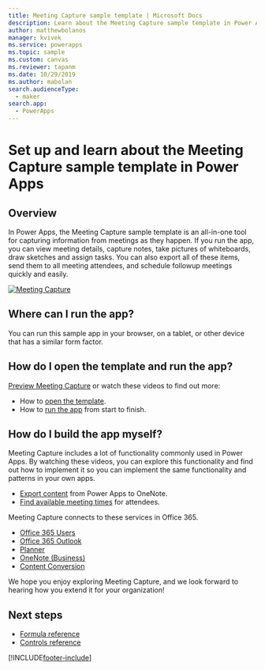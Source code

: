 ```yaml
---
title: Meeting Capture sample template | Microsoft Docs
description: Learn about the Meeting Capture sample template in Power Apps with setup, overview, and deep dives into how the app was built.
author: matthewbolanos
manager: kvivek
ms.service: powerapps
ms.topic: sample
ms.custom: canvas
ms.reviewer: tapanm
ms.date: 10/29/2019
ms.author: mabolan
search.audienceType: 
  - maker
search.app: 
  - PowerApps
---
```

# Set up and learn about the Meeting Capture sample template in Power Apps

## Overview

 In Power Apps, the Meeting Capture sample template is an all-in-one tool for capturing information from meetings as they happen. If you run the app, you can view meeting details, capture notes, take pictures of whiteboards, draw sketches and assign tasks. You can also export all of these items, send them to all meeting attendees, and schedule followup meetings quickly and easily.

[![Meeting Capture](media/sample-meeting-capture/MeetingCapture.png)](https://aka.ms/previewmeetingcapture)

## Where can I run the app?

You can run this sample app in your browser, on a tablet, or other device that has a similar form factor.

## How do I open the template and run the app?

[Preview Meeting Capture](https://aka.ms/previewmeetingcapture) or watch these videos to find out more:

- How to [open the template](https://www.youtube.com/watch?v=MTsbjln1AcA&index=1&list=PL8IYfXypsj2B5FizD0ZVVuzf49vr8yXFU).
- How to [run the app](https://youtu.be/mGyxyJL4gJk) from start to finish.

## How do I build the app myself?

Meeting Capture includes a lot of functionality commonly used in Power Apps. By watching these videos, you can explore this functionality and find out how to implement it so you can implement the same functionality and patterns in your own apps.

- [Export content](https://youtu.be/D6kmeM0UFH0) from Power Apps to OneNote.
- [Find available meeting times](https://youtu.be/gSD8m6d_Gv0) for attendees.

Meeting Capture connects to these services in Office 365.

- [Office 365 Users](/connectors/office365users/)
- [Office 365 Outlook](/connectors/office365/)
- [Planner](/connectors/planner/)
- [OneNote (Business)](/connectors/onenote/)
- [Content Conversion](/connectors/conversionservice/)

We hope you enjoy exploring Meeting Capture, and we look forward to hearing how you extend it for your organization!

## Next steps
- [Formula reference](./formula-reference.md)
- [Controls reference](./reference-properties.md)
 


[!INCLUDE[footer-include](../../includes/footer-banner.md)]